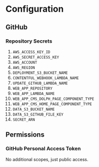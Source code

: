 # Configuration

## GitHub

### Repository Secrets

1. `AWS_ACCESS_KEY_ID`
2. `AWS_SECRET_ACCESS_KEY`
3. `AWS_ACCOUNT`
4. `AWS_REGION`
5. `DEPLOYMENT_S3_BUCKET_NAME`
6. `CONTENTFUL_WEBHOOK_LAMBDA_NAME`
7. `UPDATE_GITHUB_LAMBDA_NAME`
8. `WEB_APP_REPOSITORY`
9. `WEB_APP_LAMBDA_NAME`
10. `WEB_APP_CMS_DOLPH_PAGE_COMPONENT_TYPE`
11. `WEB_APP_CMS_HOME_PAGE_COMPONENT_TYPE`
12. `DATA_S3_BUCKET_NAME`
13. `DATA_S3_GITHUB_FILE_KEY`
14. `SECRET_ARN`

## Permissions

### GitHub Personal Access Token

No additional scopes, just public access.
